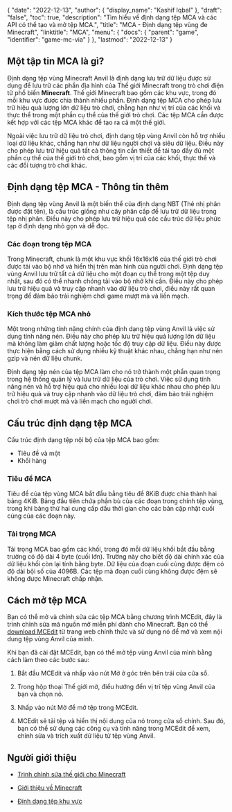 {
  "date": "2022-12-13",
  "author": {
    "display_name": "Kashif Iqbal"
},
  "draft": "false",
  "toc": true,
  "description": "Tìm hiểu về định dạng tệp MCA và các API có thể tạo và mở tệp MCA.",
  "title": "MCA - Định dạng tệp vùng đe Minecraft",
  "linktitle": "MCA",
  "menu": {
    "docs": {
      "parent": "game",
      "identifier": "game-mc-via"
}
},
  "lastmod": "2022-12-13"
}

## Một tập tin MCA là gì?

Định dạng tệp vùng Minecraft Anvil là định dạng lưu trữ dữ liệu được sử dụng để lưu trữ các phần địa hình của Thế giới Minecraft trong trò chơi điện tử phổ biến **Minecraft**. Thế giới Minecraft bao gồm các khu vực, trong đó mỗi khu vực được chia thành nhiều phần. Định dạng tệp MCA cho phép lưu trữ hiệu quả lượng lớn dữ liệu trò chơi, chẳng hạn như vị trí của các khối và thực thể trong một phần cụ thể của thế giới trò chơi. Các tệp MCA cần được kết hợp với các tệp MCA khác để tạo ra cả một thế giới.

Ngoài việc lưu trữ dữ liệu trò chơi, định dạng tệp vùng Anvil còn hỗ trợ nhiều loại dữ liệu khác, chẳng hạn như dữ liệu người chơi và siêu dữ liệu. Điều này cho phép lưu trữ hiệu quả tất cả thông tin cần thiết để tái tạo đầy đủ một phần cụ thể của thế giới trò chơi, bao gồm vị trí của các khối, thực thể và các đối tượng trò chơi khác.

## Định dạng tệp MCA - Thông tin thêm

Định dạng tệp vùng Anvil là một biến thể của định dạng NBT (Thẻ nhị phân được đặt tên), là cấu trúc giống như cây phân cấp để lưu trữ dữ liệu trong tệp nhị phân. Điều này cho phép lưu trữ hiệu quả các cấu trúc dữ liệu phức tạp ở định dạng nhỏ gọn và dễ đọc.

### Các đoạn trong tệp MCA

Trong Minecraft, chunk là một khu vực khối 16x16x16 của thế giới trò chơi được tải vào bộ nhớ và hiển thị trên màn hình của người chơi. Định dạng tệp vùng Anvil lưu trữ tất cả dữ liệu cho một đoạn cụ thể trong một tệp duy nhất, sau đó có thể nhanh chóng tải vào bộ nhớ khi cần. Điều này cho phép lưu trữ hiệu quả và truy cập nhanh vào dữ liệu trò chơi, điều này rất quan trọng để đảm bảo trải nghiệm chơi game mượt mà và liền mạch.

### Kích thước tệp MCA nhỏ

Một trong những tính năng chính của định dạng tệp vùng Anvil là việc sử dụng tính năng nén. Điều này cho phép lưu trữ hiệu quả lượng lớn dữ liệu mà không làm giảm chất lượng hoặc tốc độ truy cập dữ liệu. Điều này được thực hiện bằng cách sử dụng nhiều kỹ thuật khác nhau, chẳng hạn như nén gzip và nén dữ liệu chunk.

Định dạng tệp nén của tệp MCA làm cho nó trở thành một phần quan trọng trong hệ thống quản lý và lưu trữ dữ liệu của trò chơi. Việc sử dụng tính năng nén và hỗ trợ hiệu quả cho nhiều loại dữ liệu khác nhau cho phép lưu trữ hiệu quả và truy cập nhanh vào dữ liệu trò chơi, đảm bảo trải nghiệm chơi trò chơi mượt mà và liền mạch cho người chơi.

## Cấu trúc định dạng tệp MCA

Cấu trúc định dạng tệp nội bộ của tệp MCA bao gồm:
 * Tiêu đề và một
 * Khối hàng

### Tiêu đề MCA

Tiêu đề của tệp vùng MCA bắt đầu bằng tiêu đề 8KiB được chia thành hai bảng 4KiB. Bảng đầu tiên chứa phần bù của các đoạn trong chính tệp vùng, trong khi bảng thứ hai cung cấp dấu thời gian cho các bản cập nhật cuối cùng của các đoạn này.

### Tải trọng MCA

Tải trọng MCA bao gồm các khối, trong đó mỗi dữ liệu khối bắt đầu bằng trường có độ dài 4 byte (cuối lớn). Trường này cho biết độ dài chính xác của dữ liệu khối còn lại tính bằng byte. Dữ liệu của đoạn cuối cùng được đệm có độ dài bội số của 4096B. Các tệp mà đoạn cuối cùng không được đệm sẽ không được Minecraft chấp nhận.

## Cách mở tệp MCA

Bạn có thể mở và chỉnh sửa các tệp MCA bằng chương trình MCEdit, đây là trình chỉnh sửa mã nguồn mở miễn phí dành cho Minecraft. Bạn có thể [download MCEdit](https://www.mcedit.net/) từ trang web chính thức và sử dụng nó để mở và xem nội dung tệp vùng Anvil của mình.

Khi bạn đã cài đặt MCEdit, bạn có thể mở tệp vùng Anvil của mình bằng cách làm theo các bước sau:

 1. Bắt đầu MCEdit và nhấp vào nút Mở ở góc trên bên trái của cửa sổ.

 1. Trong hộp thoại Thế giới mở, điều hướng đến vị trí tệp vùng Anvil của bạn và chọn nó.

 1. Nhấp vào nút Mở để mở tệp trong MCEdit.

 1. MCEdit sẽ tải tệp và hiển thị nội dung của nó trong cửa sổ chính. Sau đó, bạn có thể sử dụng các công cụ và tính năng trong MCEdit để xem, chỉnh sửa và trích xuất dữ liệu từ tệp vùng Anvil.

## Người giới thiệu

* [Trình chỉnh sửa thế giới cho Minecraft](https://www.mcedit.net/)

* [Giới thiệu về Minecraft](https://www.minecraft.net/)

* [Định dạng tệp khu vực](https://minecraft.fandom.com/wiki/Region_file_format)


